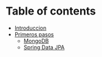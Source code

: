 # Table of contents

* [Introduccion](README.md)
* [Primeros pasos](primeros-pasos/README.md)
  * [MongoDB](primeros-pasos/mongodb.md)
  * [Spring Data JPA](primeros-pasos/spring-data-jpa.md)
